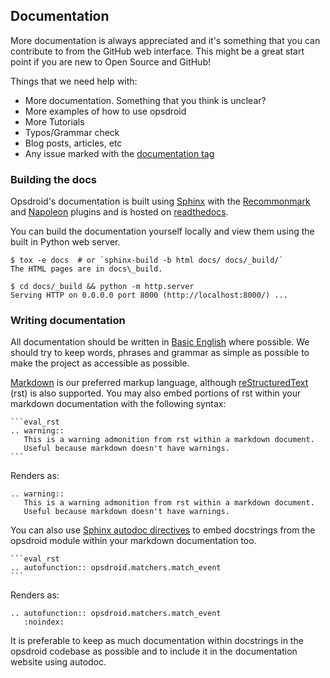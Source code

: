 ## Documentation
More documentation is always appreciated and it's something that you can contribute to from the GitHub web interface.  This might be a great start point if you are new to Open Source and GitHub!

Things that we need help with:

 - More documentation. Something that you think is unclear?
 - More examples of how to use opsdroid
 - More Tutorials
 - Typos/Grammar check
 - Blog posts, articles, etc
 - Any issue marked with the [documentation tag](https://github.com/opsdroid/opsdroid/issues?q=is:issue+is:open+label:documentation)

### Building the docs

Opsdroid's documentation is built using [Sphinx](http://www.sphinx-doc.org/en/master/) with the [Recommonmark](https://github.com/readthedocs/recommonmark) and [Napoleon](https://www.sphinx-doc.org/en/master/usage/extensions/napoleon.html) plugins and is hosted on [readthedocs](https://readthedocs.org/).

You can build the documentation yourself locally and view them using the built in Python web server.

```console
$ tox -e docs  # or `sphinx-build -b html docs/ docs/_build/`
The HTML pages are in docs\_build.

$ cd docs/_build && python -m http.server
Serving HTTP on 0.0.0.0 port 8000 (http://localhost:8000/) ...
```

### Writing documentation

All documentation should be written in [Basic English](https://en.wikipedia.org/wiki/Basic_English) where possible. We should try to keep words, phrases and grammar as simple as possible to make the project as accessible as possible.

[Markdown](https://en.wikipedia.org/wiki/Markdown) is our preferred markup language, although [reStructuredText](http://docutils.sourceforge.net/rst.html) (rst) is also supported. You may also embed portions of rst within your markdown documentation with the following syntax:

~~~
```eval_rst
.. warning::
   This is a warning admonition from rst within a markdown document.
   Useful because markdown doesn't have warnings.
```
~~~

Renders as:


```eval_rst
.. warning::
   This is a warning admonition from rst within a markdown document.
   Useful because markdown doesn't have warnings.
```

You can also use [Sphinx autodoc directives](http://www.sphinx-doc.org/en/master/usage/extensions/autodoc.html) to embed docstrings from the opsdroid module within your markdown documentation too.

~~~
```eval_rst
.. autofunction:: opsdroid.matchers.match_event
```
~~~

Renders as:

```eval_rst
.. autofunction:: opsdroid.matchers.match_event
   :noindex:
```

It is preferable to keep as much documentation within docstrings in the opsdroid codebase as possible and to include it in the documentation website using autodoc.
